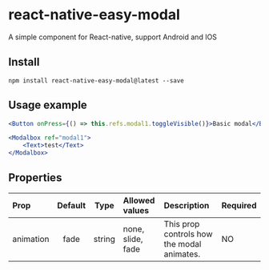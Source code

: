 # react-native-easy-modal
A simple <Modal/> component for React-native, support Android and IOS

## Install
```
npm install react-native-easy-modal@latest --save
```

## Usage example
```jsx
<Button onPress={() => this.refs.modal1.toggleVisible()}>Basic modal</Button>

<Modalbox ref="modal1">
    <Text>test</Text>
</Modalbox>
```

## Properties

| Prop  | Default  | Type | Allowed values | Description | Required
| :------------ |:---------------:| :---------------:| :-----| :-----| :-----|
| animation | fade | string | none, slide, fade | This prop controls how the modal animates. | NO
